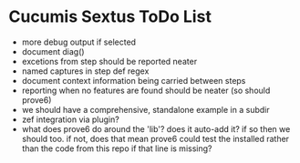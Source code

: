 # Cucumis Sextus ToDo List

* more debug output if selected
* document diag() 
* excetions from step should be reported neater
* named captures in step def regex
* document context information being carried between steps
* reporting when no features are found should be neater (so should prove6)
* we should have a comprehensive, standalone example in a subdir
* zef integration via  plugin?
* what does prove6 do around the 'lib'? does it auto-add it? if so then we
  should too. if not, does that mean prove6 could test the installed rather than
  the code from this repo if that line is missing?

